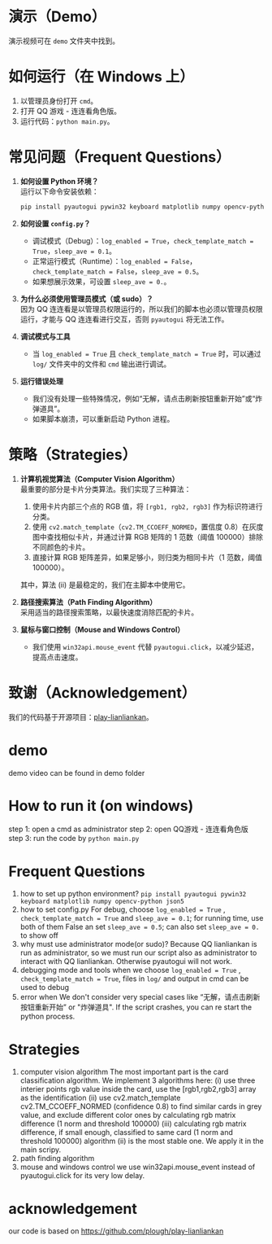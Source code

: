 # 演示（Demo）
演示视频可在 `demo` 文件夹中找到。


# 如何运行（在 Windows 上）
1. 以管理员身份打开 `cmd`。
2. 打开 QQ 游戏 - 连连看角色版。
3. 运行代码：`python main.py`。

# 常见问题（Frequent Questions）
1. **如何设置 Python 环境？**  
   运行以下命令安装依赖：  
   ```bash
   pip install pyautogui pywin32 keyboard matplotlib numpy opencv-python json5
   ```

2. **如何设置 `config.py`？**  
   - 调试模式（Debug）：`log_enabled = True`，`check_template_match = True`，`sleep_ave = 0.1`。  
   - 正常运行模式（Runtime）：`log_enabled = False`，`check_template_match = False`，`sleep_ave = 0.5`。  
   - 如果想展示效果，可设置 `sleep_ave = 0.`。

3. **为什么必须使用管理员模式（或 sudo）？**  
   因为 QQ 连连看是以管理员权限运行的，所以我们的脚本也必须以管理员权限运行，才能与 QQ 连连看进行交互，否则 `pyautogui` 将无法工作。

4. **调试模式与工具**  
   - 当 `log_enabled = True` 且 `check_template_match = True` 时，可以通过 `log/` 文件夹中的文件和 `cmd` 输出进行调试。

5. **运行错误处理**  
   - 我们没有处理一些特殊情况，例如“无解，请点击刷新按钮重新开始”或“炸弹道具”。
   - 如果脚本崩溃，可以重新启动 Python 进程。

# 策略（Strategies）
1. **计算机视觉算法（Computer Vision Algorithm）**  
   最重要的部分是卡片分类算法。我们实现了三种算法：
   1. 使用卡片内部三个点的 RGB 值，将 `[rgb1, rgb2, rgb3]` 作为标识符进行分类。
   2. 使用 `cv2.match_template`（`cv2.TM_CCOEFF_NORMED`，置信度 0.8）在灰度图中查找相似卡片，并通过计算 RGB 矩阵的 1 范数（阈值 100000）排除不同颜色的卡片。
   3. 直接计算 RGB 矩阵差异，如果足够小，则归类为相同卡片（1 范数，阈值 100000）。
   
   其中，算法 (ii) 是最稳定的，我们在主脚本中使用它。

2. **路径搜索算法（Path Finding Algorithm）**  
   采用适当的路径搜索策略，以最快速度消除匹配的卡片。

3. **鼠标与窗口控制（Mouse and Windows Control）**  
   - 我们使用 `win32api.mouse_event` 代替 `pyautogui.click`，以减少延迟，提高点击速度。

# 致谢（Acknowledgement）
我们的代码基于开源项目：[play-lianliankan](https://github.com/plough/play-lianliankan)。





# demo
 demo video can be found in demo folder

# How to run it (on windows)
 step 1: open a cmd as administrator
 step 2: open QQ游戏 - 连连看角色版
 step 3: run the code by ``python main.py``

# Frequent Questions
 1. how to set up python environment?
 `pip install pyautogui pywin32 keyboard matplotlib numpy opencv-python json5`
 2. how to set config.py
 For debug, choose `log_enabled = True` , `check_template_match = True` and `sleep_ave = 0.1`; for running time, use both of them False an set `sleep_ave = 0.5`; can also set `sleep_ave = 0.` to show off
 3. why must use administrator mode(or sudo)? 
 Because QQ lianliankan is run as administrator, so we must run our script also as administrator to interact with QQ lianliankan. Otherwise pyautogui will not work.
 4. debugging mode and tools
 when we choose `log_enabled = True` , `check_template_match = True`, files in `log/` and output in cmd can be used to debug
 5. error when 
 We don't consider very special cases like “无解，请点击刷新按钮重新开始” or "炸弹道具". If the script crashes, you can re start the python process.

# Strategies
 1. computer vision algorithm
   The most important part is the card classification algorithm. We implement 3 algorithms here:
   (i) use three interier points rgb value inside the card, use the [rgb1,rgb2,rgb3] array as the identification
   (ii) use cv2.match_template cv2.TM_CCOEFF_NORMED (confidence 0.8) to find similar cards in grey value, and exclude different color ones by calculating rgb matrix difference (1 norm and threshold 100000)
   (iii) calculating rgb matrix difference, if small enough, classified to same card (1 norm and threshold 100000)
   algorithm (ii) is the most stable one. We apply it in the main scripy.
 2. path finding algorithm
 3. mouse and windows control
    we use win32api.mouse_event instead of pyautogui.click for its very low delay.



# acknowledgement
our code is based on https://github.com/plough/play-lianliankan
